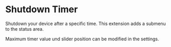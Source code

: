 Shutdown Timer
=============

Shutdown your device after a specific time. This extension adds a submenu to the status area. 


Maximum timer value und slider position can be modified in the settings.


